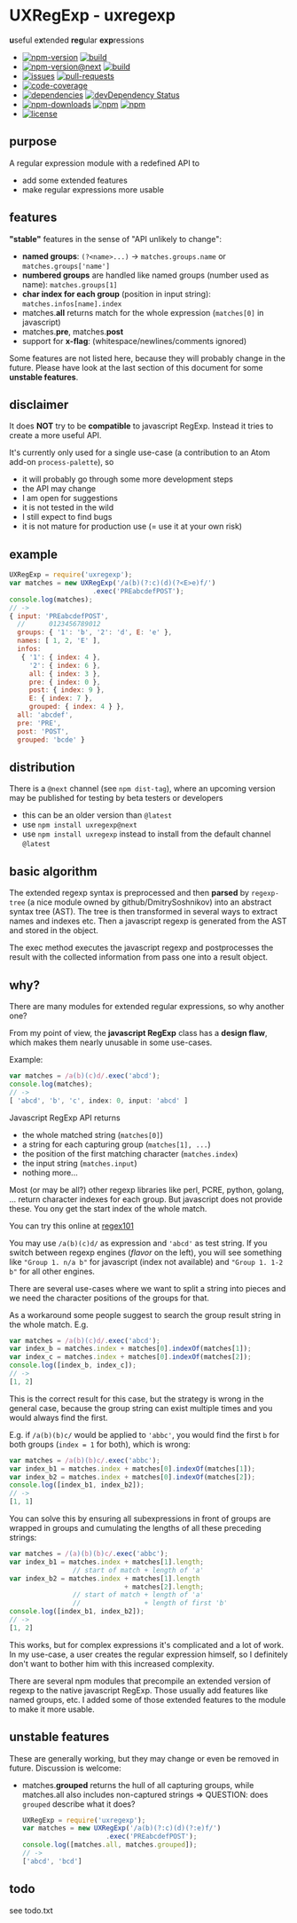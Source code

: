 # UXRegExp - uxregexp

**u**seful e**x**tended **reg**ular **exp**ressions

*   [![npm-version](https://img.shields.io/npm/v/uxregexp.svg)]() [![build](https://travis-ci.org/hg42/uxregexp.svg?branch=master)]()
*   [![npm-version@next](https://img.shields.io/npm/v/uxregexp/next.svg)]() [![build](https://travis-ci.org/hg42/uxregexp.svg?branch=next)]()
*   [![issues](https://img.shields.io/github/issues/hg42/uxregexp.svg)]() [![pull-requests](https://img.shields.io/github/issues-pr/hg42/uxregexp.svg)]()
*   [![code-coverage](https://img.shields.io/codecov/c/github/hg42/uxregexp/master.svg)](https://codecov.io/github/hg42/uxregexp?branch=master)
*   [![dependencies](https://david-dm.org/hg42/uxregexp/status.svg)](https://david-dm.org/hg42/uxregexp) [![devDependency Status](https://david-dm.org/hg42/uxregexp/dev-status.svg)](https://david-dm.org/hg42/uxregexp#info=devDependencies)
*   [![npm-downloads](https://img.shields.io/npm/dt/uxregexp.svg)]() [![npm](https://img.shields.io/npm/dm/uxregexp.svg)]() [![npm](https://img.shields.io/npm/dw/uxregexp.svg)]()
*   [![license](https://img.shields.io/npm/l/uxregexp.svg)]()

## purpose

A regular expression module with a redefined API to

*   add some extended features
*   make regular expressions more usable

## features

**"stable"** features in the sense of "API unlikely to change":
*   **named groups**: `(?<name>...)` -> `matches.groups.name` or `matches.groups['name']`
*   **numbered groups** are handled like named groups (number used as name): `matches.groups[1]`
*   **char index for each group** (position in input string): `matches.infos[name].index`
*   matches.**all** returns match for the whole expression (`matches[0]` in javascript)
*   matches.**pre**, matches.**post**
*   support for **x-flag**: (whitespace/newlines/comments ignored)

Some features are not listed here, because they will probably change in the future.
Please have look at the last section of this document for some **unstable features**.

## disclaimer

It does **NOT** try to be **compatible** to javascript RegExp.
Instead it tries to create a more useful API.

It's currently only used for a single use-case (a contribution to an Atom add-on `process-palette`),
so
*   it will probably go through some more development steps
*   the API may change
*   I am open for suggestions
*   it is not tested in the wild
*   I still expect to find bugs
*   it is not mature for production use (= use it at your own risk)

## example
```js
UXRegExp = require('uxregexp');
var matches = new UXRegExp('/a(b)(?:c)(d)(?<E>e)f/')
                     .exec('PREabcdefPOST');
console.log(matches);
// ->
{ input: 'PREabcdefPOST',
  //      0123456789012
  groups: { '1': 'b', '2': 'd', E: 'e' },
  names: [ 1, 2, 'E' ],
  infos:
   { '1': { index: 4 },
     '2': { index: 6 },
     all: { index: 3 },
     pre: { index: 0 },
     post: { index: 9 },
     E: { index: 7 },
     grouped: { index: 4 } },
  all: 'abcdef',
  pre: 'PRE',
  post: 'POST',
  grouped: 'bcde' }
```

## distribution

There is a `@next` channel (see `npm dist-tag`), where an upcoming version may be published for testing by beta testers or developers
*   this can be an older version than `@latest`
*   use `npm install uxregexp@next`
*   use `npm install uxregexp` instead to install from the default channel `@latest`

## basic algorithm

The extended regexp syntax is preprocessed and then **parsed** by `regexp-tree` (a nice module owned by github/DmitrySoshnikov) into an abstract syntax tree (AST).
The tree is then transformed in several ways to extract names and indexes etc.
Then a javascript regexp is generated from the AST and stored in the object.

The exec method executes the javascript regexp and postprocesses the result with the collected information from pass one into a result object.


## why?

There are many modules for extended regular expressions, so why another one?

From my point of view, the **javascript RegExp** class has a **design flaw**,
which makes them nearly unusable in some use-cases.

Example:
```js
var matches = /a(b)(c)d/.exec('abcd');
console.log(matches);
// ->
[ 'abcd', 'b', 'c', index: 0, input: 'abcd' ]
```

Javascript RegExp API returns
*   the whole matched string (`matches[0]`)
*   a string for each capturing group (`matches[1], ...`)
*   the position of the first matching character (`matches.index`)
*   the input string (`matches.input`)
*   nothing more...

Most (or may be all?) other regexp libraries like perl, PCRE, python, golang, ... return character indexes for each group.
But javascript does not provide these. You ony get the start index of the whole match.

You can try this online at [regex101](https://regex101.com/)

You may use `/a(b)(c)d/` as expression and `'abcd'` as test string.
If you switch between regexp engines (_flavor_ on the left), you will see something like
`"Group 1. n/a b"` for javascript (index not available) and
`"Group 1. 1-2 b"` for all other engines.

There are several use-cases where we want to split a string into pieces and we need the character positions of the groups for that.

As a workaround some people suggest to search the group result string in the whole match. E.g.
```js
var matches = /a(b)(c)d/.exec('abcd');
var index_b = matches.index + matches[0].indexOf(matches[1]);
var index_c = matches.index + matches[0].indexOf(matches[2]);
console.log([index_b, index_c]);
// ->
[1, 2]
```
This is the correct result for this case, but the strategy is wrong in the general case, because the group string can exist multiple times and you would always find the first.

E.g. if `/a(b)(b)c/` would be applied to `'abbc'`,
you would find the first `b` for both groups (`index = 1` for both),
which is wrong:
```js
var matches = /a(b)(b)c/.exec('abbc');
var index_b1 = matches.index + matches[0].indexOf(matches[1]);
var index_b2 = matches.index + matches[0].indexOf(matches[2]);
console.log([index_b1, index_b2]);
// ->
[1, 1]
```


You can solve this by ensuring all subexpressions in front of groups are wrapped in groups and cumulating the lengths of all these preceding strings:
```js
var matches = /(a)(b)(b)c/.exec('abbc');
var index_b1 = matches.index + matches[1].length;
                // start of match + length of 'a'
var index_b2 = matches.index + matches[1].length
                             + matches[2].length;
                // start of match + length of 'a'
                //                + length of first 'b'
console.log([index_b1, index_b2]);
// ->
[1, 2]
```
This works, but for complex expressions it's complicated and a lot of work.
In my use-case, a user creates the regular expression himself, so I definitely don't want to bother him with this increased complexity.

There are several npm modules that precompile an extended version of regexp to the native javascript RegExp. Those usually add features like named groups, etc.
I added some of those extended features to the module to make it more usable.

## unstable features

These are generally working, but they may change or even be removed in future.
Discussion is welcome:
*   matches.**grouped** returns the hull of all capturing groups, while matches.all also includes non-captured strings
    => QUESTION: does `grouped` describe what it does?
    ```js
    UXRegExp = require('uxregexp');
    var matches = new UXRegExp('/a(b)(?:c)(d)(?:e)f/')
                         .exec('PREabcdefPOST');
    console.log([matches.all, matches.grouped]);
    // ->
    ['abcd', 'bcd']
    ```

## todo

see todo.txt
